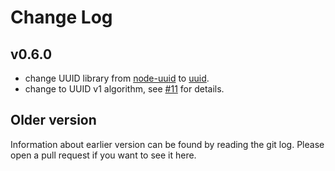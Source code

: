 # Change Log

## v0.6.0

- change UUID library from [node-uuid](http://npmjs.com/node-uuid)
  to [uuid](https://www.npmjs.com/package/uuid).
- change to UUID v1 algorithm, see
  [#11](https://github.com/tellnes/bunyan-middleware/issues/11) for details.

## Older version

Information about earlier version can be found by reading the git log.
Please open a pull request if you want to see it here.
